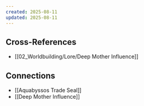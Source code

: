 ```yaml
---
created: 2025-08-11
updated: 2025-08-11
---
```




## Cross-References

- [[02_Worldbuilding/Lore/Deep Mother Influence]]


## Connections

- [[Aquabyssos Trade Seal]]
- [[Deep Mother Influence]]
